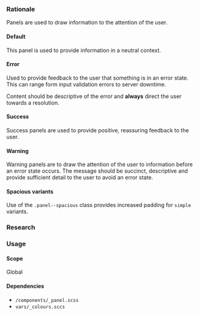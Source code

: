 ### Rationale
Panels are used to draw information to the attention of the user.

#### Default
This panel is used to provide information in a neutral context.

#### Error
Used to provide feedback to the user that something is in an error state. This can range form input validation errors to server downtime.

Content should be descriptive of the error and __always__ direct the user towards a resolution.

#### Success
Success panels are used to provide positive, reassuring feedback to the user.

#### Warning
Warning panels are to draw the attention of the user to information before an error state occurs. The message should be succinct, descriptive and provide sufficient detail to the user to avoid an error state.

#### Spacious variants
Use of the `.panel--spacious` class provides increased padding for `simple` variants.

### Research

### Usage


#### Scope
Global

#### Dependencies
* `/components/_panel.scss`
* `vars/_colours.sccs`
